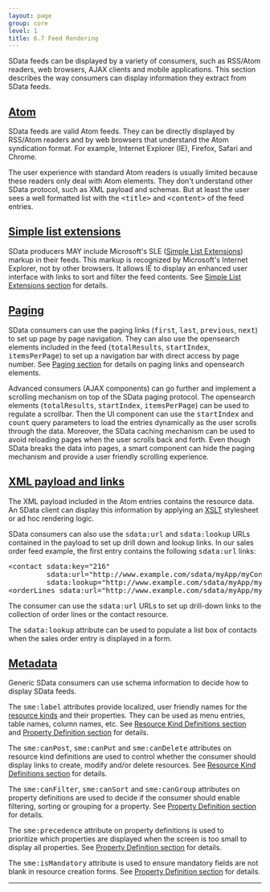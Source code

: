 ```yaml
---
layout: page
group: core
level: 1
title: 6.7 Feed Rendering
---
```


SData feeds can be displayed by a variety of consumers, such as&nbsp;RSS/Atom
readers, web browsers, AJAX clients and mobile applications. This section
describes the way consumers can display&nbsp;information&nbsp;they&nbsp;extract from SData
feeds.

## <a name="atom" href="#atom">Atom</a>

SData feeds are valid Atom feeds.&nbsp;They can be directly displayed by RSS/Atom
readers and by web browsers that understand the Atom syndication format. For
example, Internet Explorer (IE), Firefox, Safari and Chrome.

The user experience with standard Atom readers is usually limited because
these readers only deal with&nbsp;Atom elements. They don't understand other SData
protocol, such as XML payload and schemas. But at least the user sees a well
formatted list with the <tt>&lt;title&gt;</tt> and <tt>&lt;content&gt;</tt> of
the feed entries.

## <a name="simple-ext" href="#simple-ext">Simple list extensions</a>

SData producers MAY include Microsoft's SLE
([Simple List Extensions](http://msdn.microsoft.com/en-us/xml/bb190612.aspx)) markup in their feeds. This markup is recognized by Microsoft's
Internet Explorer,&nbsp;not by other browsers. It allows IE to display an enhanced
user interface with links to sort and filter the feed contents. See
[Simple List Extensions section](../0306/ "3.6 Simple List Extensions") for details.

## <a name="paging" href="#paging">Paging</a>

SData consumers can use the paging links (<tt>first</tt>, <tt>last</tt>,
<tt>previous</tt>, <tt>next</tt>) to set up page by page navigation. They can
also use the opensearch elements included in the feed (<tt>totalResults</tt>,
<tt>startIndex</tt>, <tt>itemsPerPage</tt>) to set up a navigation bar with
direct access by page number. See [Paging section](../0604/ "6.4 Query Paging") for
details on paging links and opensearch elements.

Advanced consumers (AJAX components) can go further and implement a scrolling
mechanism on top of the SData paging protocol. The opensearch elements
(<tt>totalResults</tt>, <tt>startIndex</tt>, <tt>itemsPerPage</tt>) can be used
to regulate a scrollbar. Then the UI component can use the <tt>startIndex</tt>
and <tt>count</tt> query parameters to load the entries dynamically as the user
scrolls through the data. Moreover, the SData caching mechanism can be used to
avoid reloading pages when the user scrolls back and forth.&nbsp;Even though SData
breaks the data into pages,&nbsp;a smart component can hide the paging mechanism and
provide a user friendly scrolling experience.

## <a name="xml-payload" href="#xml-payload">XML payload and links</a>

The XML payload included in the Atom entries contains the resource data. An
SData client can display this information by applying an
[XSLT](http://en.wikipedia.org/wiki/XSL_Transformations) stylesheet
or ad hoc rendering logic.

SData consumers can also use the <tt>sdata:url</tt> and <tt>sdata:lookup</tt>
URLs contained in the payload to set up drill down and lookup links. In our
sales order feed example, the first entry contains the following
<tt>sdata:url</tt> links:

<pre>&lt;contact sdata:key="216" 
         sdata:url="http://www.example.com/sdata/myApp/myContract/-/contacts('216')" 
         sdata:lookup="http://www.example.com/sdata/myApp/myContract/-/contacts"/&gt;
&lt;orderLines sdata:url="http://www.example.com/sdata/myApp/myContract/-/salesOrderLines?where=salesOrderID%20eq%2043660"/&gt;</pre>

The consumer can use the <tt>sdata:url</tt> URLs to set up drill-down links
to the collection of order lines or the contact resource.

The <tt>sdata:lookup</tt> attribute can be used to populate a list box of
contacts when the sales order entry is displayed in a form.

## <a name="metadata" href="#metadata">Metadata</a>

Generic SData consumers can&nbsp;use schema information to decide how to display
SData feeds.

The <tt>sme:label</tt> attributes provide localized, user friendly names for
the [resource kinds](../0101/ "1.1 Terminology") and their properties. They can be
used as menu entries, table names, column names, etc. See
[Resource Kind Definitions section](../0402/ "4.2 Resource Kind Definition")&nbsp; and
[Property Definition section](../0403/ "4.3 Property Definition") for details.

The <tt>sme:canPost</tt>, <tt>sme:canPut</tt> and&nbsp;<tt>sme:canDelete</tt>
attributes on resource kind definitions are used to control whether the consumer
should display links to create, modify and/or delete resources. See
[Resource Kind Definitions section](../0402/ "4.2 Resource Kind Definition")&nbsp;for details.

The <tt>sme:canFilter</tt>, <tt>sme:canSort</tt> and <tt>sme:canGroup</tt>
attributes on property definitions are&nbsp;used to decide if the consumer should
enable filtering, sorting or grouping for a&nbsp;property. See
[Property Definition section](../0403/ "4.3 Property Definition") for details.

The <tt>sme:precedence</tt> attribute on property definitions is&nbsp;used to
prioritize&nbsp;which properties are&nbsp;displayed when the screen is too small to
display all properties. See [Property Definition
section](../0403/ "4.3 Property Definition") for details.

The <tt>sme:isMandatory</tt> attribute is&nbsp;used to ensure mandatory fields are
not blank in resource creation forms. See [Property
Definition section](../0403/ "4.3 Property Definition") for details.

* * *